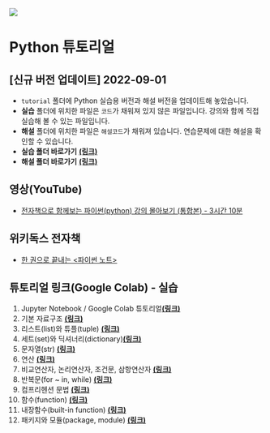 ![](https://www.python.org/static/community_logos/python-logo-master-v3-TM-flattened.png)

# Python 튜토리얼 

## [신규 버전 업데이트] 2022-09-01
- `tutorial` 폴더에 Python 실습용 버전과 해설 버전을 업데이트해 놓았습니다.
- **실습** 폴더에 위치한 파일은 `코드`가 채워져 있지 않은 파일입니다. 강의와 함께 직접 실습해 볼 수 있는 파일입니다.
- **해설** 폴더에 위치한 파일은 `해설코드`가 채워져 있습니다. 연습문제에 대한 해설을 확인할 수 있습니다.
- **실습 폴더 바로가기** [**(링크)**](https://github.com/teddylee777/machine-learning/tree/master/00-Python/tutorial/%EC%8B%A4%EC%8A%B5)
- **해설 폴더 바로가기** [**(링크)**](https://github.com/teddylee777/machine-learning/tree/master/00-Python/tutorial/%ED%95%B4%EC%84%A4)

## 영상(YouTube)
- [전자책으로 함께보는 파이썬(python) 강의 몰아보기 (통합본) - 3시간 10분](https://youtu.be/dpwTOQri42s)

## 위키독스 전자책
- [한 권으로 끝내는 <파이썬 노트>](https://wikidocs.net/book/6708)

## 튜토리얼 링크(Google Colab) - 실습
1. Jupyter Notebook / Google Colab 튜토리얼[**(링크)**](https://colab.research.google.com/github/teddylee777/machine-learning/blob/master/00-Python/tutorial/%EC%8B%A4%EC%8A%B5/00-Jupyter-Notebook-튜토리얼-(실습).ipynb)
2. 기본 자료구조 [**(링크)**](https://colab.research.google.com/github/teddylee777/machine-learning/blob/master/00-Python/tutorial/%EC%8B%A4%EC%8A%B5/01-파이썬-자료구조-(실습).ipynb)
3. 리스트(list)와 튜플(tuple) [**(링크)**](https://colab.research.google.com/github/teddylee777/machine-learning/blob/master/00-Python/tutorial/%EC%8B%A4%EC%8A%B5/02-파이썬-리스트-튜플-(실습).ipynb)
4. 세트(set)와 딕셔너리(dictionary)[**(링크)**](https://colab.research.google.com/github/teddylee777/machine-learning/blob/master/00-Python/tutorial/%EC%8B%A4%EC%8A%B5/03-파이썬-세트-딕셔너리-(실습).ipynb)
5. 문자열(str) [**(링크)**](https://colab.research.google.com/github/teddylee777/machine-learning/blob/master/00-Python/tutorial/%EC%8B%A4%EC%8A%B5/04-파이썬-문자열-(실습).ipynb)
6. 연산 [**(링크)**](https://colab.research.google.com/github/teddylee777/machine-learning/blob/master/00-Python/tutorial/%EC%8B%A4%EC%8A%B5/05-파이썬-연산-(실습).ipynb)
7. 비교연산자, 논리연산자, 조건문, 삼항연산자 [**(링크)**](https://colab.research.google.com/github/teddylee777/machine-learning/blob/master/00-Python/tutorial/%EC%8B%A4%EC%8A%B5/06-파이썬-비교-논리-삼항연산자-조건문-(실습).ipynb)
8. 반복문(for ~ in, while) [**(링크)**](https://colab.research.google.com/github/teddylee777/machine-learning/blob/master/00-Python/tutorial/%EC%8B%A4%EC%8A%B5/07-파이썬-반복문-(실습).ipynb)
9. 컴프리헨션 문법 [**(링크)**](https://colab.research.google.com/github/teddylee777/machine-learning/blob/master/00-Python/tutorial/%EC%8B%A4%EC%8A%B5/08-파이썬-Comprehension-(실습).ipynb)
10. 함수(function) [**(링크)**](https://colab.research.google.com/github/teddylee777/machine-learning/blob/master/00-Python/tutorial/%EC%8B%A4%EC%8A%B5/09-파이썬-함수-(실습).ipynb)
11. 내장함수(built-in function) [**(링크)**](https://colab.research.google.com/github/teddylee777/machine-learning/blob/master/00-Python/tutorial/%EC%8B%A4%EC%8A%B5/10-파이썬-내장함수-(실습).ipynb)
12. 패키지와 모듈(package, module) [**(링크)**](https://colab.research.google.com/github/teddylee777/machine-learning/blob/master/00-Python/tutorial/%EC%8B%A4%EC%8A%B5/11-파이썬-패키지-모듈-(실습).ipynb)
